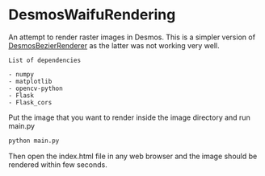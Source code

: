 # DesmosWaifuRendering


An attempt to render raster images in Desmos. This is a simpler version of [DesmosBezierRenderer](https://github.com/kevinjycui/DesmosBezierRenderer)
as the latter was not working very well.


```
List of dependencies

- numpy
- matplotlib
- opencv-python
- Flask
- Flask_cors
```

Put the image that you want to render inside the image directory and run main.py

```python
python main.py
```
Then open the index.html file in any web browser and the image should be rendered within few seconds.
